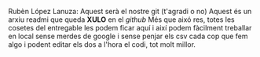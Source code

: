 Rubèn López Lanuza:
Aquest serà el nostre git (t'agradi o no)
Aquest és un arxiu readmi que queda **XULO** en el *github*
Més que aixó res, totes les cosetes del entregable les podem ficar aquí
i així podem fàcilment treballar en local sense merdes de google i sense penjar els csv cada cop que fem algo i podent editar els dos a l'hora el codi, tot molt millor.
